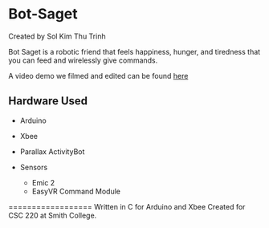 # Bot-Saget
Created by Sol Kim Thu Trinh

Bot Saget is a robotic friend that feels happiness, hunger, and tiredness that you can feed and wirelessly give commands.

A video demo we filmed and edited can be found [here](https://www.youtube.com/watch?v=eY4cmvgeYtk)

## Hardware Used
- Arduino
- Xbee
- Parallax ActivityBot

- Sensors
  - Emic 2
  - EasyVR Command Module

==================
Written in C for Arduino and Xbee
Created for CSC 220 at Smith College.